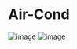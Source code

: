 # Air-Cond

![image](https://user-images.githubusercontent.com/90069323/213005573-98bd6ef6-a379-4d0d-97da-211c5616db0d.png)
![image](https://user-images.githubusercontent.com/90069323/213005588-ab748147-88f6-40c1-82bb-00f18c6f76d2.png)
